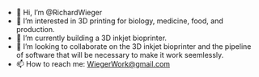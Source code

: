 - 👋 Hi, I’m @RichardWieger
- 👀 I’m interested in 3D printing for biology, medicine, food, and production.
- 🌱 I’m currently building a 3D inkjet bioprinter.
- 💞️ I’m looking to collaborate on the 3D inkjet bioprinter and the pipeline of software that will be necessary to make it work seemlessly.
- 📫 How to reach me: WiegerWork@gmail.com

